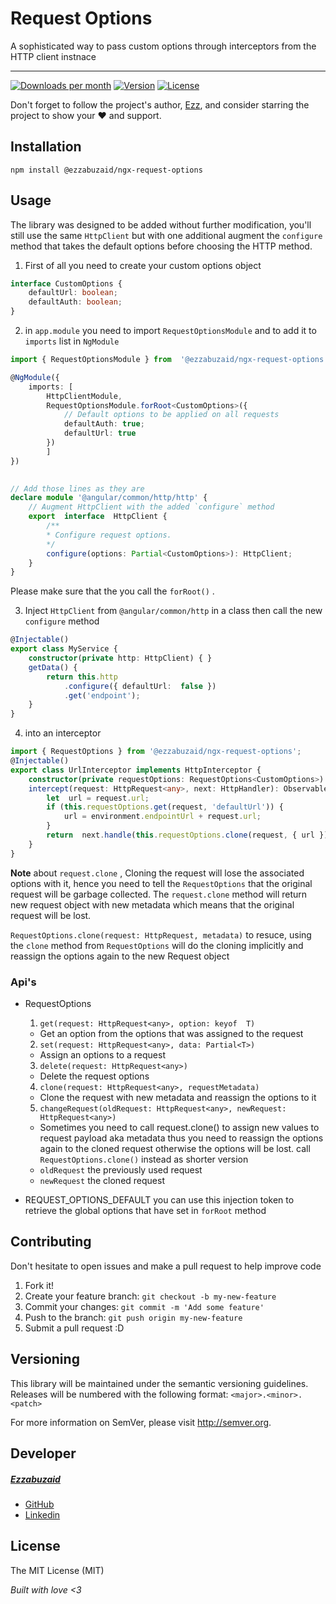 # Request Options

A sophisticated way to pass custom options through interceptors from the HTTP client instnace

---

[![Downloads per month](https://flat.badgen.net/npm/dm/@ezzabuzaid/ngx-request-options)](https://www.npmjs.com/package/@ezzabuzaid/ngx-request-options) [![Version](https://flat.badgen.net/npm/v/@ezzabuzaid/ngx-request-options)](https://www.npmjs.com/package/@ezzabuzaid/ngx-request-options) [![License](https://flat.badgen.net/npm/license/@ezzabuzaid/ngx-request-options)](https://www.npmjs.com/package/@ezzabuzaid/ngx-request-options)

Don't forget to follow the project's author, [Ezz](https://github.com/ezzabuzaid), and consider starring the project to show your ❤️ and support.

## Installation

 `npm install @ezzabuzaid/ngx-request-options`

## Usage

The library was designed to be added without further modification, you'll still use the same `HttpClient` but with one additional augment
the `configure` method that takes the default options before choosing the HTTP method.

1. First of all you need to create your custom options object

```typescript
interface CustomOptions {
    defaultUrl: boolean;
    defaultAuth: boolean;
}
```

2. in `app.module` you need to import `RequestOptionsModule` and to add it to `imports` list in `NgModule`

```typescript
import { RequestOptionsModule } from  '@ezzabuzaid/ngx-request-options';

@NgModule({
	imports: [
		HttpClientModule,
		RequestOptionsModule.forRoot<CustomOptions>({
			// Default options to be applied on all requests
			defaultAuth: true;
			defaultUrl: true
		})
		]
})

  
// Add those lines as they are
declare module '@angular/common/http/http' {
	// Augment HttpClient with the added `configure` method
	export  interface  HttpClient {
		/**
		* Configure request options.
		*/
		configure(options: Partial<CustomOptions>): HttpClient;
	}
}
```

Please make sure that the you call the `forRoot()` .

3. Inject `HttpClient` from `@angular/common/http` in a class then call the new `configure` method

```typescript
@Injectable()
export class MyService {
	constructor(private http: HttpClient) { }
	getData() {
		return this.http
			.configure({ defaultUrl:  false })
			.get('endpoint');
	}
}
```

4. into an interceptor

```typescript
import { RequestOptions } from '@ezzabuzaid/ngx-request-options';
@Injectable()
export class UrlInterceptor implements HttpInterceptor {
	constructor(private requestOptions: RequestOptions<CustomOptions>) { }
	intercept(request: HttpRequest<any>, next: HttpHandler): Observable<HttpEvent<any>> {
		let  url = request.url;
		if (this.requestOptions.get(request, 'defaultUrl')) {
			url = environment.endpointUrl + request.url;
		}
		return  next.handle(this.requestOptions.clone(request, { url }));
	}
}
```

**Note** about `request.clone` , Cloning the request will lose the associated options with it, hence you need to tell the `RequestOptions` that the original request will be garbage collected.
The `request.clone` method will return new request object with new metadata which means that the original request will be lost.

`RequestOptions.clone(request: HttpRequest, metadata)` to resuce, using the `clone` method from `RequestOptions` will do the cloning implicitly and reassign the options again to the new Request object

### Api's

* RequestOptions
	1.  `get(request: HttpRequest<any>, option: keyof  T)`
    - Get an option from the options that was assigned to the request
	2.  `set(request: HttpRequest<any>, data: Partial<T>)`

    - Assign an options to a request
	3. `delete(request: HttpRequest<any>)`
    - Delete the request options
	4. `clone(request: HttpRequest<any>, requestMetadata)`
    - Clone the request with new metadata and reassign the options to it
	5. `changeRequest(oldRequest: HttpRequest<any>, newRequest: HttpRequest<any>)`
    -  Sometimes you need to call request.clone() to assign new values to request payload aka metadata thus you need to reassign the options again to the cloned request otherwise the options will be lost. call `RequestOptions.clone()` instead as shorter version
    - `oldRequest` the previously used request
    - `newRequest` the cloned request 

* REQUEST_OPTIONS_DEFAULT
you can use this injection token to retrieve the global options that have set in `forRoot` method

## Contributing

Don't hesitate to open issues and make a pull request to help improve code
1.  Fork it!
2.  Create your feature branch: `git checkout -b my-new-feature`
3.  Commit your changes: `git commit -m 'Add some feature'`
4.  Push to the branch: `git push origin my-new-feature`
5.  Submit a pull request :D
  

## Versioning

This library will be maintained under the semantic versioning guidelines.
Releases will be numbered with the following format:
 `<major>.<minor>.<patch>`

For more information on SemVer, please visit http://semver.org.

## Developer

##### [Ezzabuzaid](mailto:ezzabuzaid@hotmail.com)

* [GitHub](https://github.com/ezzabuzaid)
* [Linkedin](https://www.linkedin.com/in/ezzabuzaid)

## License

The MIT License (MIT)

*Built with love <3*
